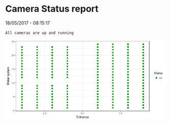 Camera Status report
================
18/05/2017 - 08:15:17

    All cameras are up and running

![](camreport_files/figure-markdown_github/unnamed-chunk-2-1.png)
